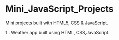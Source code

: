 # Mini_JavaScript_Projects
Mini projects built with HTML5, CSS &amp; JavaScript. 

1 . Weather app built using HTML, CSS,JavaScript.
